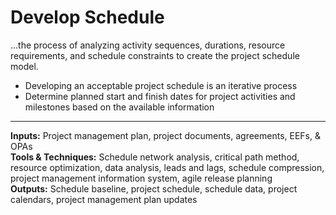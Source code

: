 # Develop Schedule

…the process of analyzing activity sequences, durations, resource requirements, and schedule constraints to create the project schedule model. 

- Developing an acceptable project schedule is an iterative process
- Determine planned start and finish dates for project activities and milestones based on the available information

---

**Inputs:** Project management plan, project documents, agreements, EEFs, & OPAs     
**Tools & Techniques:** Schedule network analysis, critical path method, resource optimization, data analysis, leads and lags, schedule compression, project management information system, agile release planning    
**Outputs:** Schedule baseline, project schedule, schedule data, project calendars, project management plan updates     